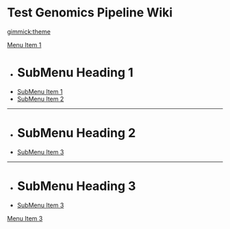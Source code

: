 <!--
  -- Name of your wiki
  -- Do NOT remove the leading `#` character.
  -->

# Test Genomics Pipeline Wiki


<!--
  -- Default theme
  -- (Read: http://dynalon.github.io/mdwiki/#!customizing.md#Theme_chooser)
  -->

[gimmick:theme](spacelab)


<!--
  -- Navigation
  -- (Read: http://dynalon.github.io/mdwiki/#!quickstart.md#Adding_a_navigation)
  -->

<!-- [About](pages/about.md)
[Download](pages/download.md) -->

<!-- A more complex navigation example: ------------------------------------------>

[Menu Item 1]()

  * # SubMenu Heading 1
  * [SubMenu Item 1](pages/subitem1.md)
  * [SubMenu Item 2](pages/subitem2.md)
  - - - -
  * # SubMenu Heading 2
  * [SubMenu Item 3](pages/subitem3.md)
  - - - -
  * # SubMenu Heading 3
  * [SubMenu Item 3](pages/subitem3.md)

[Menu Item 3](pages/item3.md)


<!-- [Illumina to FASTQ](pages/item1.md)

[QC & Alignment]()
  * # QC and Trimming
  * [FastQC](pages/subitem1.md)
  * [Trimming](pages/subitem2.md)
  - - - -
  * # Alignment
  * [Aginment with Reference](pages/subitem3.md)
  * [Aginment without Reference](pages/subitem4.md)
  - - - -
  * # SubMenu Heading 3
  * [SubMenu Item 3](pages/subitem4.md)

[Menu Item 3](pages/item3.md)

[Menu Item 4](pages/item4.md) -->


<!--
  -- Change the Language
  -- Could be useful when there's more than one language wiki.
  -->

<!--
[Change the Language]()

  * [English (United States)](/en_US/)
  * [English (United Kingdom)](/en_GB/)
  * [Italian](/it/)
-->

<!--
  -- Let the user choose a theme
  -- (Read: http://dynalon.github.io/mdwiki/#!quickstart.md#Adding_a_navigation)
  -->

<!--
[gimmick:themechooser](Choose theme)
-->
